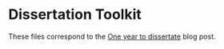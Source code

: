 
<!-- README.md is generated from README.Rmd. Please edit that file -->

# Dissertation Toolkit

These files correspond to the [One year to
dissertate](https://livefreeordichotomize.com/2018/09/14/one-year-to-dissertate/)
blog post.
